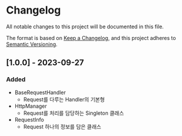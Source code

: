 # Changelog
All notable changes to this project will be documented in this file.

The format is based on [Keep a Changelog](https://keepachangelog.com/en/1.0.0/),
and this project adheres to [Semantic Versioning](https://semver.org/spec/v2.0.0.html).

## [1.0.0] - 2023-09-27
### Added
- BaseRequestHandler
  - Request를 다루는 Handler의 기본형
- HttpManager
  - Request를 처리를 담당하는 Singleton 클래스
- RequestInfo
  - Request 하나의 정보를 담은 클래스